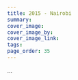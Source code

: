 ```yaml
---
title: 2015 - Nairobi
summary: 
cover_image: 
cover_image_by: 
cover_image_link: 
tags: 
page_order: 35
---
```


...
